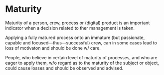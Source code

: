 # Maturity

Maturity of a person, crew, process or (digital) product is an important indicator when a decision related to ther management is taken.

Applying a fully matured process onto an immature (but passionate, capable and focused—thus—successful) crew, can in some cases lead to loss of motivaton and should be done w/ care.

People, who believe in certain level of maturity of processes, and who are eager to apply them, w/o regard as to the maturity of the subject or object, could cause losses and should be observed and advised.
